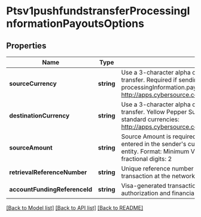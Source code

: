 # Ptsv1pushfundstransferProcessingInformationPayoutsOptions

## Properties
Name | Type | Description | Notes
------------ | ------------- | ------------- | -------------
**sourceCurrency** | **string** | Use a 3-character alpha currency code for source currency of the funds transfer.  Required if sending processingInformation.payoutsOptions.sourceAmount.  ISO standard currencies: http://apps.cybersource.com/library/documentation/sbc/quickref/currencies.pdf | [optional] 
**destinationCurrency** | **string** | Use a 3-character alpha currency code for destination currency of the funds transfer.  Yellow Pepper  Supported for cross border funds transfers.  ISO standard currencies: http://apps.cybersource.com/library/documentation/sbc/quickref/currencies.pdf | [optional] 
**sourceAmount** | **string** | Source Amount is required in certain markets to identify the transaction amount entered in the sender&#39;s currency code prior to FX conversion by the originating entity.  Format:  Minimum Value: 0  Maximum value: 999999999.99  Allowed fractional digits: 2 | [optional] 
**retrievalReferenceNumber** | **string** | Unique reference number returned by the processor that identifies the transaction at the network. | [optional] 
**accountFundingReferenceId** | **string** | Visa-generated transaction identifier (TID) that is unique for each original authorization and financial request. | [optional] 

[[Back to Model list]](../README.md#documentation-for-models) [[Back to API list]](../README.md#documentation-for-api-endpoints) [[Back to README]](../README.md)


